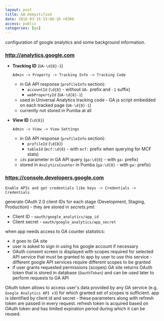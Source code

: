 ```yaml
---
layout: post
title: GA demystified
date: 2016-03-16 13:08:10 +0300
access: public
categories: [ga]
---
```


configuration of google analytics and some background information.

<!-- more -->

### <http://analytics.google.com>

- **Tracking ID** (`UA-\d{8}-1`)

  `Admin -> Property -> Tracking Info -> Tracking Code`

  - in GA API response (`profileInfo` section):
    - `accountId` (`\d{8}` - without `UA-` prefix and `-1` suffix)
    - `webPropertyId` (`UA-\d{8}-1`)
  - used in Universal Analytics tracking code -
    GA js script embedded on each tracked page (`UA-\d{8}-1`)
  - currently not stored in Pumba at all

- **View ID** (`\d{8}`)

  `Admin -> View -> View Settings`

  - in GA API response (`profileInfo` section):
    - `profileId` (`\d{8}`)
    - `tableId` (`mcf:\d{8}` - with `mcf:` prefix when querying for MCF stats)
  - `ids` parameter in GA API query (`ga:\d{8}` - with `ga:` prefix)
  - stored in `AnalyticsCounter` in Pumba (`ga:\d{8}` - with `ga:` prefix)

### <https://console.developers.google.com>

`Enable APIs and get credentials like keys -> Credentials -> Credentials`

generate OAuth 2.0 client IDs for each stage (Development, Staging, Production) -
they are stored in _secrets.yml_:

- Client ID - `oauth/google_analytics/app_id`
- Client secret - `oauth/google_analytics/app_secret`

when app needs access to GA counter statistics:

- it goes to GA site
- user is asked to sign in using his google account if necessary
- OAuth consent screen is displayed with scopes required for selected API
  service that must be granted to app by user to use this service -
  different google API services require different scopes to be granted
- if user grants requested permissions (scopes) GA site returns OAuth token
  that is stored in database (`OauthToken`) and can be used later
  to perform requests to GA API

OAuth token allows to access user's data provided by any GA service
(e.g. `Google Analytics API v3`) for which granted set of scopes is sufficient.
app is identified by client id and secret - these parameters along with
refresh token are passed in every request. refresh token is acquired based on
OAuth token and has limited expiration period during which it can be reused.
